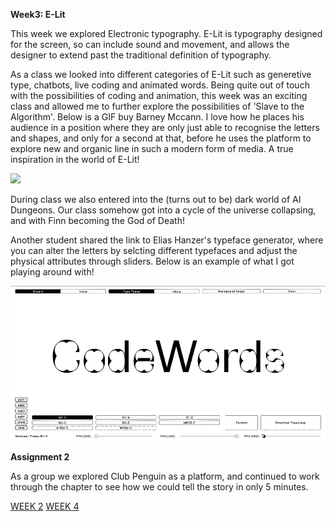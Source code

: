 **Week3: E-Lit**

This week we explored Electronic typography. E-Lit is typography designed for the screen, so can include sound and movement, and allows the designer to extend past the traditional definition of typography.

As a class we looked into different categories of E-Lit such as generetive type, chatbots, live coding and animated words. Being quite out of touch with the possibilities of coding and animation, this week was an exciting class and allowed me to further explore the possibilities of 'Slave to the Algorithm'. Below is a GIF buy Barney Mccann. I love how he places his audience in a position where they are only just able to recognise the letters and shapes, and only for a second at that, before he uses the platform to explore new and organic line in such a modern form of media. A true inspiration in the world of E-Lit!

![](AIGA.gif)

During class we also entered into the (turns out to be) dark world of AI Dungeons. Our class somehow got into a cycle of the universe collapsing, and with Finn becoming the God of Death! 

Another student shared the link to Elias Hanzer's typeface generator, where you can alter the letters by selcting different typefaces and adjust the physical attributes through sliders. Below is an example of what I got playing around with!

![](codewords.gif)

**Assignment 2**

As a group we explored Club Penguin as a platform, and continued to work through the chapter to see how we could tell the story in only 5 minutes. 

[WEEK 2](https://github.com/rubybrown101/codewordsstudio/tree/master/SKO1/week2) [WEEK 4](https://github.com/rubybrown101/codewordsstudio/tree/master/SKO1/week4)
